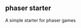## phaser starter
A simple starter for phaser games

<!-- 
### Setup
```bash
yarn create vite phaser-starter --template vanilla-ts
```

```bash
yarn

yarn add phaser
``` -->

